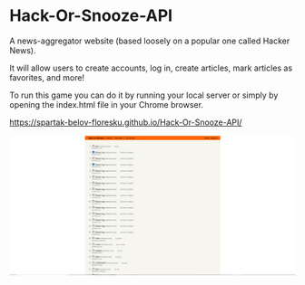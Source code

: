 # Hack-Or-Snooze-API

A news-aggregator website (based loosely on a popular one called Hacker News). 

It will allow users to create accounts, log in, create articles, mark articles as favorites, and more!

To run this game you can do it by running your local server or simply by opening the index.html file in your Chrome browser.


https://spartak-belov-floresku.github.io/Hack-Or-Snooze-API/


<img src="https://raw.githubusercontent.com/Spartak-Belov-Floresku/Hack-Or-Snooze-API/main/css/ui.png">

